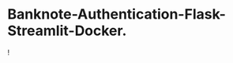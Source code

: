 # Banknote-Authentication-Flask-Streamlit-Docker.

!<!--[/predict](https://github.com/VigneshwaranBS/Banknote-Authentication-Flask-Streamlit-Docker/assets/83588204/2177b41e-bf28-4ab4-9702-9400f3a888ed)-->


<!--![/predict_files](https://github.com/VigneshwaranBS/Banknote-Authentication-Flask-Streamlit-Docker/assets/83588204/cdd756d3-4abf-43cc-ae25-18fd2650a4cc)-->

